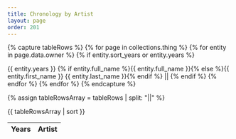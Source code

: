 ```yaml
---
title: Chronology by Artist
layout: page
order: 201
---
```


{% capture tableRows %}
{% for page in collections.thing %}
{% for entity in page.data.owner %}
{% if entity.sort_years or entity.years %}
  <tr data-sort-as="{% if entity.sort_years %}{{ entity.sort_years }}{% else %}{{ entity.years }}{% endif %}">
    <td>{{ entity.years }}</td>
    <td>{% if entity.full_name %}{{ entity.full_name }}{% else %}{{ entity.first_name }} {{ entity.last_name }}{% endif %}</td>
  </tr>||
{% endif %}
{% endfor %}
{% endfor %}
{% endcapture %}

{% assign tableRowsArray = tableRows | split: "||" %}

<table class="taxonomy-table" id="artists-chronology">
  <thead class="visually-hidden">
    <tr><th>Years</th><th>Artist</th>
  </thead>
  <tbody>
    {{ tableRowsArray | sort }}
  </tbody>
</table>
